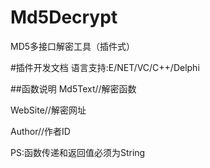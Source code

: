 # Md5Decrypt
MD5多接口解密工具（插件式）

#插件开发文档
语言支持:E/NET/VC/C++/Delphi

##函数说明
Md5Text//解密函数

WebSite//解密网址

Author//作者ID

PS:函数传递和返回值必须为String
